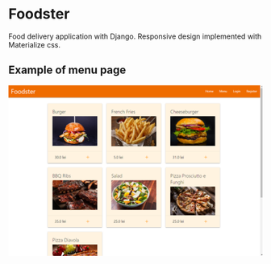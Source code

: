 # Foodster 

Food delivery application with Django. Responsive design implemented with Materialize css.  

## Example of menu page

![alt text](readme_info/menu_pic.png?raw=true)